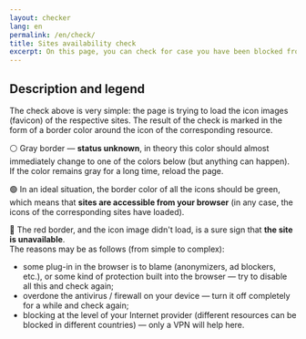 ```yaml
---
layout: checker
lang: en
permalink: /en/check/
title: Sites availability check
excerpt: On this page, you can check for case you have been blocked from accessing any of the resources listed below.
---
```


## Description and legend

The check above is very simple: the page is trying to load the icon images (favicon) of the respective sites. The result of the check is marked in the form of a border color around the icon of the corresponding resource.

⚪ Gray border — **status unknown**, in theory this color should almost immediately change to one of the colors below (but anything can happen). If the color remains gray for a long time, reload the page.

🟢 In an ideal situation, the border color of all the icons should be green, which means that **sites are accessible from your browser** (in any case, the icons of the corresponding sites have loaded).

🔴 The red border, and the icon image didn't load, is a sure sign that **the site is unavailable**.  
The reasons may be as follows (from simple to complex):

* some plug-in in the browser is to blame (anonymizers, ad blockers, etc.), or some kind of protection built into the browser — try to disable all this and check again;
* overdone the antivirus / firewall on your device — turn it off completely for a while and check again;
* blocking at the level of your Internet provider (different resources can be blocked in different countries) — only a VPN will help here.
